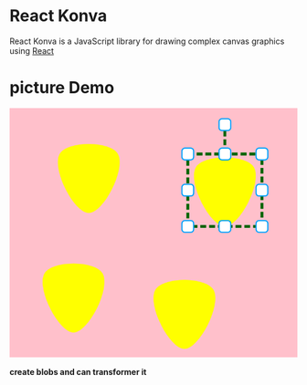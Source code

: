 # React Konva

React Konva is a JavaScript library for drawing complex canvas graphics using [React](https://reactjs.org/)

# picture Demo

![Demo](./img.png)

**create blobs and  can transformer it**
